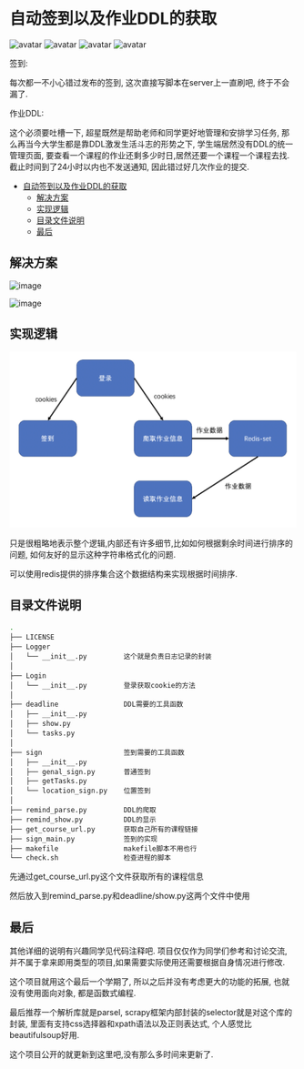 # 自动签到以及作业DDL的获取

![avatar](https://img.shields.io/badge/license-MIT-blue)
![avatar](https://img.shields.io/badge/Redis-%203.2.12-orange)
![avatar](https://img.shields.io/badge/requests-2.25.0-grenn)
![avatar](https://img.shields.io/badge/parsel-1.6.0-9cf)

签到:

每次都一不小心错过发布的签到, 这次直接写脚本在server上一直刷吧, 终于不会漏了.

作业DDL:

这个必须要吐槽一下, 超星既然是帮助老师和同学更好地管理和安排学习任务, 那么再当今大学生都是靠DDL激发生活斗志的形势之下, 学生端居然没有DDL的统一管理页面, 要查看一个课程的作业还剩多少时日,居然还要一个课程一个课程去找. 截止时间到了24小时以内也不发送通知, 因此错过好几次作业的提交.

- [自动签到以及作业DDL的获取](#%E8%87%AA%E5%8A%A8%E7%AD%BE%E5%88%B0%E4%BB%A5%E5%8F%8A%E4%BD%9C%E4%B8%9Addl%E7%9A%84%E8%8E%B7%E5%8F%96)
  - [解决方案](#%E8%A7%A3%E5%86%B3%E6%96%B9%E6%A1%88)
  - [实现逻辑](#%E5%AE%9E%E7%8E%B0%E9%80%BB%E8%BE%91)
  - [目录文件说明](#%E7%9B%AE%E5%BD%95%E6%96%87%E4%BB%B6%E8%AF%B4%E6%98%8E)
  - [最后](#%E6%9C%80%E5%90%8E)


## 解决方案

![image](https://github.com/crazyhubox/ChaoXin/blob/main/static/sign.gif)

![image](https://github.com/crazyhubox/ChaoXin/blob/main/static/DDL.gif)

## 实现逻辑

![image](https://github.com/crazyhubox/ChaoXin/blob/main/static/logic.png)

只是很粗略地表示整个逻辑,内部还有许多细节,比如如何根据剩余时间进行排序的问题, 如何友好的显示这种字符串格式化的问题.

可以使用redis提供的排序集合这个数据结构来实现根据时间排序.

## 目录文件说明

```bash
.
├── LICENSE
├── Logger
│   └── __init__.py         这个就是负责日志记录的封装
│
├── Login
│   └── __init__.py         登录获取cookie的方法
│
├── deadline                DDL需要的工具函数
│   ├── __init__.py
│   ├── show.py
│   └── tasks.py
│
├── sign                    签到需要的工具函数
│   ├── __init__.py
│   ├── genal_sign.py       普通签到
│   ├── getTasks.py
│   └── location_sign.py    位置签到
│
├── remind_parse.py         DDL的爬取
├── remind_show.py          DDL的显示
├── get_course_url.py       获取自己所有的课程链接
├── sign_main.py            签到的实现
├── makefile                makefile脚本不用也行
└── check.sh                检查进程的脚本
```

先通过get_course_url.py这个文件获取所有的课程信息

然后放入到remind_parse.py和deadline/show.py这两个文件中使用

## 最后

其他详细的说明有兴趣同学见代码注释吧. 项目仅仅作为同学们参考和讨论交流, 并不属于拿来即用类型的项目,如果需要实际使用还需要根据自身情况进行修改.

这个项目就用这个最后一个学期了, 所以之后并没有考虑更大的功能的拓展, 也就没有使用面向对象, 都是函数式编程.

最后推荐一个解析库就是parsel, scrapy框架内部封装的selector就是对这个库的封装, 里面有支持css选择器和xpath语法以及正则表达式, 个人感觉比beautifulsoup好用.

这个项目公开的就更新到这里吧,没有那么多时间来更新了.